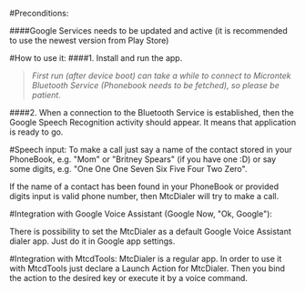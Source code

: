 #Preconditions:

####Google Services needs to be updated and active (it is recommended to use the newest version from Play Store)

#How to use it:
####1. Install and run the app.
>*First run (after device boot) can take a while to connect to Microntek Bluetooth Service (Phonebook needs to be fetched), so please be patient.*

####2. When a connection to the Bluetooth Service is established, then the Google Speech Recognition activity should appear. It means that application is ready to go.

#Speech input:
To make a call just say a name of the contact stored in your PhoneBook, e.g. "Mom" or "Britney Spears" (if you have one :D) or say some digits, e.g. "One One One Seven Six Five Four Two Zero".

If the name of a contact has been found in your PhoneBook or provided digits input is valid phone number, then MtcDialer will try to make a call.

#Integration with Google Voice Assistant (Google Now, "Ok, Google"):

There is possibility to set the MtcDialer as a default Google Voice Assistant dialer app. Just do it in Google app settings.

#Integration with MtcdTools:
MtcDialer is a regular app. In order to use it with MtcdTools just declare a Launch Action for MtcDialer. Then you bind the action to the desired key or execute it by a voice command.
